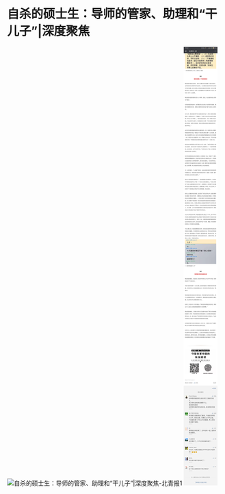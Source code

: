 # 自杀的硕士生：导师的管家、助理和“干儿子”|深度聚焦

![自杀的硕士生：导师的管家、助理和“干儿子”|深度聚焦-北青报1](img/北青报报道1-1.png)
![自杀的硕士生：导师的管家、助理和“干儿子”|深度聚焦-北青报2](img/北青报报道1-2.png)

